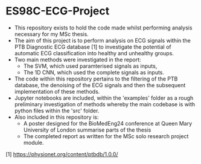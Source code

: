 # ES98C-ECG-Project

- This repository exists to hold the code made whilst performing analysis necessary for my MSc thesis. 
- The aim of this project is to perform analysis on ECG signals within the PTB Diagnostic ECG database [1] to investigate the potential of automatic ECG classification into healthy and unhealthy groups.
- Two main methods were investigated in the report:
  - The SVM, which used paramterised signals as inputs,
  - The 1D CNN, which used the complete signals as inputs.
- The code within this repository pertains to the filtering of the PTB database, the denoising of the ECG signals and then the subsequent implementation of these methods.
- Jupyter notebooks are included, within the 'examples' folder as a rough preliminary investigation of methods whereby the main codebase is with python files within the 'src' folder.
- Also included in this repository is:
  * A poster designed for the BioMedEng24 conference at Queen Mary University of London summarise parts of the thesis
  * The completed report as written for the MSc solo research project module.

[1] https://physionet.org/content/ptbdb/1.0.0/
